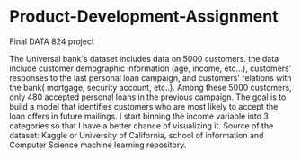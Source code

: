 # Product-Development-Assignment
Final DATA 824 project


The Universal bank's dataset includes data on 5000 customers. the data include customer demographic information (age, income, etc...), customers' responses to the last personal loan campaign, and customers' relations with the bank( mortgage, security account, etc..). Among these 5000 customers, only 480 accepted personal loans in the previous campaign. 
The goal is to build a model that identifies customers who are most likely to accept the loan offers in future mailings.
I start binning the income variable into 3 categories so that I have a better chance of visualizing it.
Source of the dataset: Kaggle or University of California, school of information and Computer Science machine learning repository.
